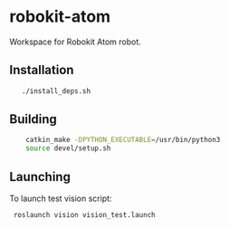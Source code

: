 # robokit-atom
Workspace for Robokit Atom robot. 

## Installation
 
 ```bash
    ./install_deps.sh
 ```

## Building

```bash 
    catkin_make -DPYTHON_EXECUTABLE=/usr/bin/python3
    source devel/setup.sh
```

## Launching

To launch test vision script:

```bash
 roslaunch vision vision_test.launch
```
